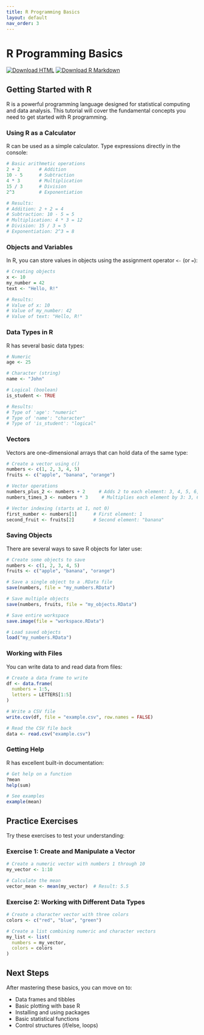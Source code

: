 ```yaml
---
title: R Programming Basics
layout: default
nav_order: 3
---
```


# R Programming Basics

[<img src="https://img.shields.io/badge/Download-HTML-blue?style=for-the-badge&logo=html5" alt="Download HTML" />](../rendered-html/r_basics.html)
[<img src="https://img.shields.io/badge/Download-R_Markdown-green?style=for-the-badge&logo=r" alt="Download R Markdown" />](r_basics.Rmd)

## Getting Started with R

R is a powerful programming language designed for statistical computing and data analysis. This tutorial will cover the fundamental concepts you need to get started with R programming.

### Using R as a Calculator

R can be used as a simple calculator. Type expressions directly in the console:

```r
# Basic arithmetic operations
2 + 2       # Addition
10 - 5      # Subtraction
4 * 3       # Multiplication
15 / 3      # Division
2^3         # Exponentiation

# Results:
# Addition: 2 + 2 = 4
# Subtraction: 10 - 5 = 5
# Multiplication: 4 * 3 = 12
# Division: 15 / 3 = 5
# Exponentiation: 2^3 = 8
```

### Objects and Variables

In R, you can store values in objects using the assignment operator `<-` (or `=`):

```r
# Creating objects
x <- 10
my_number = 42
text <- "Hello, R!"

# Results:
# Value of x: 10
# Value of my_number: 42
# Value of text: "Hello, R!"
```

### Data Types in R

R has several basic data types:

```r
# Numeric
age <- 25

# Character (string)
name <- "John"

# Logical (boolean)
is_student <- TRUE

# Results:
# Type of 'age': "numeric"
# Type of 'name': "character"
# Type of 'is_student': "logical"
```

### Vectors

Vectors are one-dimensional arrays that can hold data of the same type:

```r
# Create a vector using c()
numbers <- c(1, 2, 3, 4, 5)
fruits <- c("apple", "banana", "orange")

# Vector operations
numbers_plus_2 <- numbers + 2     # Adds 2 to each element: 3, 4, 5, 6, 7
numbers_times_3 <- numbers * 3     # Multiplies each element by 3: 3, 6, 9, 12, 15

# Vector indexing (starts at 1, not 0)
first_number <- numbers[1]      # First element: 1
second_fruit <- fruits[2]       # Second element: "banana"
```

### Saving Objects

There are several ways to save R objects for later use:

```r
# Create some objects to save
numbers <- c(1, 2, 3, 4, 5)
fruits <- c("apple", "banana", "orange")

# Save a single object to a .RData file
save(numbers, file = "my_numbers.RData")

# Save multiple objects
save(numbers, fruits, file = "my_objects.RData")

# Save entire workspace
save.image(file = "workspace.RData")

# Load saved objects
load("my_numbers.RData")
```

### Working with Files

You can write data to and read data from files:

```r
# Create a data frame to write
df <- data.frame(
  numbers = 1:5,
  letters = LETTERS[1:5]
)

# Write a CSV file
write.csv(df, file = "example.csv", row.names = FALSE)

# Read the CSV file back
data <- read.csv("example.csv")
```

### Getting Help

R has excellent built-in documentation:

```r
# Get help on a function
?mean
help(sum)

# See examples
example(mean)
```

## Practice Exercises

Try these exercises to test your understanding:

### Exercise 1: Create and Manipulate a Vector
```r
# Create a numeric vector with numbers 1 through 10
my_vector <- 1:10

# Calculate the mean
vector_mean <- mean(my_vector)  # Result: 5.5
```

### Exercise 2: Working with Different Data Types
```r
# Create a character vector with three colors
colors <- c("red", "blue", "green")

# Create a list combining numeric and character vectors
my_list <- list(
  numbers = my_vector,
  colors = colors
)
```

## Next Steps

After mastering these basics, you can move on to:
- Data frames and tibbles
- Basic plotting with base R
- Installing and using packages
- Basic statistical functions
- Control structures (if/else, loops)
